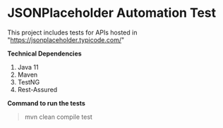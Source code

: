 # JSONPlaceholder Automation Test

This project includes tests for APIs hosted in "https://jsonplaceholder.typicode.com/"

**Technical Dependencies**
1. Java 11
2. Maven
3. TestNG
4. Rest-Assured

**Command to run the tests**
> mvn clean compile test
